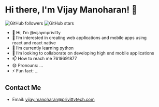 # Hi there, I'm Vijay Manoharan! 👋

![GitHub followers](https://img.shields.io/github/followers/vijaymprivitty?style=social)
![GitHub stars](https://img.shields.io/github/stars/vijaymprivitty?style=social)

- 👋 Hi, I’m @vijaymprivitty
- 👀 I’m interested in creating web applications and mobile apps using react and react native
- 🌱 I’m currently learning python
- 💞️ I’m looking to collaborate on developing high end mobile applications
- 📫 How to reach me 7619691877
- 😄 Pronouns: ...
- ⚡ Fun fact: ...

## Contact Me

- Email: [vijay.manoharan@privittytech.com](mailto:vijay.manoharan@privittytech.com)

<!---
vijaymprivitty/vijaymprivitty is a ✨ special ✨ repository because its `README.md` (this file) appears on your GitHub profile.
You can click the Preview link to take a look at your changes.
--->
